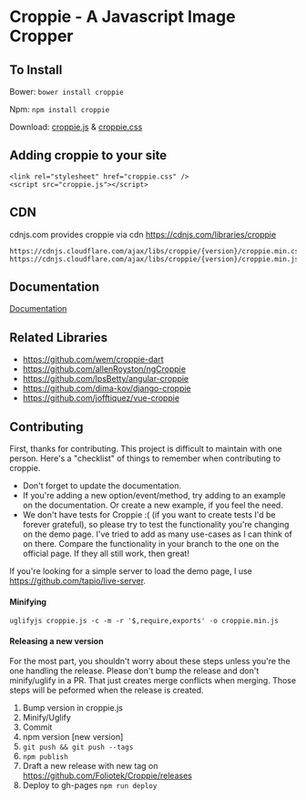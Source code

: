 # Croppie - A Javascript Image Cropper


## To Install
Bower: `bower install croppie`

Npm: `npm install croppie`

Download:
[croppie.js](croppie.js) & [croppie.css](croppie.css)

## Adding croppie to your site
```
<link rel="stylesheet" href="croppie.css" />
<script src="croppie.js"></script>
```

## CDN
cdnjs.com provides croppie via cdn https://cdnjs.com/libraries/croppie
```
https://cdnjs.cloudflare.com/ajax/libs/croppie/{version}/croppie.min.css
https://cdnjs.cloudflare.com/ajax/libs/croppie/{version}/croppie.min.js
```


## Documentation
[Documentation](http://foliotek.github.io/Croppie#documentation)

## Related Libraries
* https://github.com/wem/croppie-dart
* https://github.com/allenRoyston/ngCroppie
* https://github.com/lpsBetty/angular-croppie
* https://github.com/dima-kov/django-croppie
* https://github.com/jofftiquez/vue-croppie

## Contributing
First, thanks for contributing.  This project is difficult to maintain with one person.  Here's a "checklist" of things to remember when contributing to croppie.
* Don't forget to update the documentation.
* If you're adding a new option/event/method, try adding to an example on the documentation.  Or create a new example, if you feel the need.
* We don't have tests for Croppie :( (if you want to create tests I'd be forever grateful), so please try to test the functionality you're changing on the demo page.  I've tried to add as many use-cases as I can think of on there.  Compare the functionality in your branch to the one on the official page.  If they all still work, then great!

If you're looking for a simple server to load the demo page, I use https://github.com/tapio/live-server.

#### Minifying
`uglifyjs croppie.js -c -m -r '$,require,exports' -o croppie.min.js`

#### Releasing a new version
For the most part, you shouldn't worry about these steps unless you're the one handling the release.  Please don't bump the release and don't minify/uglify in a PR.  That just creates merge conflicts when merging.  Those steps will be peformed when the release is created.
1. Bump version in croppie.js
2. Minify/Uglify
3. Commit
4. npm version [new version]
5. `git push && git push --tags`
6. `npm publish`
7. Draft a new release with new tag on https://github.com/Foliotek/Croppie/releases
8. Deploy to gh-pages `npm run deploy`
